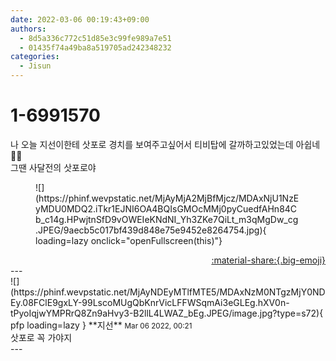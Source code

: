```yaml
---
date: 2022-03-06 00:19:43+09:00
authors:
  - 8d5a336c772c51d85e3c99fe989a7e51
  - 01435f74a49ba8a519705ad242348232
categories:
  - Jisun
---
```


# 1-6991570

<div class="post-container" markdown="1">
<div class="content-container md-sidebar__scrollwrap" markdown="1">

나 오늘 지선이한테 삿포로 경치를 보여주고싶어서 티비탑에 갈까하고있었는데 아쉽네🥺🥺<br>그땐 사달전의 삿포로야<br>
<figure markdown="1">
![](https://phinf.wevpstatic.net/MjAyMjA2MjBfMjcz/MDAxNjU1NzEyMDU0MDQ2.iTkr1EJNI6OA4BQIsGMOcMMj0pyCuedfAHn84Cb_c14g.HPwjtnSfD9vOWEIeKNdNI_Yh3ZKe7QiLt_m3qMgDw_cg.JPEG/9aecb5c017bf439d848e75e9452e8264754.jpg){ loading=lazy onclick="openFullscreen(this)"}
</figure>


</div>
</div>

<div style="text-align: right;" markdown="1">
<a href="https://weverse.io/fromis9/fanpost/1-6991570" style="text-align: right;">:material-share:{.big-emoji}</a>
</div>
---

<div class="comments-container md-sidebar__scrollwrap" markdown="1">
<div class="comment" markdown="1">
<div class='id-container' markdown="1">
![](https://phinf.wevpstatic.net/MjAyNDEyMTlfMTE5/MDAxNzM0NTgzMjY0NDEy.08FClE9gxLY-99LscoMUgQbKnrVicLFFWSqmAi3eGLEg.hXV0n-tPyoIqjwYMPRrQ8Zn9aHvy3-B2llL4LWAZ_bEg.JPEG/image.jpg?type=s72){ pfp loading=lazy }
**<span class="artist">지선</span>** <small>Mar 06 2022, 00:21</small><br>
</div>
<div class='comment-body' markdown="1">
삿포로 꼭 가야지
</div>
</div>
</div>
---
